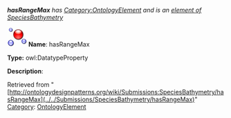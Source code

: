 ___hasRangeMax__ has [Category:OntologyElement](../../Category/OntologyElement "Category:OntologyElement") and is an [element of](../../Property/ElementOf "Property:ElementOf") [SpeciesBathymetry](../../Submissions/SpeciesBathymetry "Submissions:SpeciesBathymetry")_


  




[![DatatypeProperty](../../images/thumb/a/a5/DatatypeProperty.gif/45px-DatatypeProperty.gif)](../../Image/DatatypeProperty.gif "DatatypeProperty")
__Name__: hasRangeMax 


__Type:__ owl:DatatypeProperty 


__Description__: 





Retrieved from "[http://ontologydesignpatterns.org/wiki/Submissions:SpeciesBathymetry/hasRangeMax](../../Submissions/SpeciesBathymetry/hasRangeMax)"
 [Category](http://ontologydesignpatterns.org/wiki/Special:Categories "Special:Categories"): [OntologyElement](../../Category/OntologyElement "Category:OntologyElement")